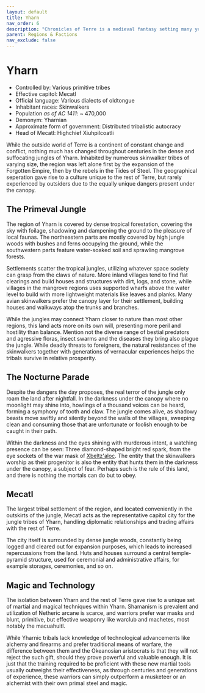 ```yaml
---
layout: default
title: Yharn
nav_order: 6
description: "Chronicles of Terre is a medieval fantasy setting many years in the writing."
parent: Regions & Factions
nav_exclude: false
---
```


# Yharn

- Controlled by: Various primitive tribes
- Effective capitol: Mecatl
- Official language: Various dialects of oldtongue
- Inhabitant races: Skinwalkers
- Population *as of AC 1411*: ~ 470,000
- Demonym: Yharnian
- Approximate form of government: Distributed tribalistic autocracy
- Head of Mecatl: Highchief Xiuhpilcoatli

While the outside world of Terre is a continent of constant change and conflict, nothing much has changed throughout centuries in the dense and suffocating jungles of Yharn. Inhabited by numerous skinwalker tribes of varying size, the region was left alone first by the expansion of the Forgotten Empire, then by the rebels in the Tides of Steel. The geographical seperation gave rise to a culture unique to the rest of Terre, but rarely experienced by outsiders due to the equally unique dangers present under the canopy.

## The Primeval Jungle

The region of Yharn is covered by dense tropical forestation, covering the sky with foilage, shadowing and dampening the ground to the pleasure of local faunas. The northeastern parts are mostly covered by high jungle woods with bushes and ferns occupying the ground, while the southwestern parts feature water-soaked soil and sprawling mangrove forests.

Settlements scatter the tropical jungles, utilizing whatever space society can grasp from the claws of nature. More inland villages tend to find flat clearings and build houses and structures with dirt, logs, and stone, while villages in the mangrove regions uses supported wharfs above the water level to build with more lightweight materials like leaves and planks. Many avian skinwalkers prefer the canopy layer for their settlement, building houses and walkways atop the trunks and branches.

While the jungles may connect Yharn closer to nature than most other regions, this land acts more on its own will, presenting more peril and hostility than balance. Mention not the diverse range of bestial predators and agressive floras, insect swarms and the diseases they bring also plague the jungle. While deadly threats to foreigners, the natural resistances of the skinwalkers together with generations of vernacular experiences helps the tribals survive in relative prosperity.

## The Nocturne Parade

Despite the dangers the day proposes, the real terror of the jungle only roam the land after nightfall. In the darkness under the canopy where no moonlight may shine into, howlings of a thousand voices can be heard, forming a symphony of tooth and claw. The jungle comes alive, as shadowy beasts move swiftly and silently beyond the walls of the villages, sweeping clean and consuming those that are unfortunate or foolish enough to be caught in their path.

Within the darkness and the eyes shining with murderous intent, a watching presence can be seen: Three diamond-shaped bright red spark, from the eye sockets of the war mask of [Xbeltz'aloc](../religion/patronus/Xbeltz'aloc). The entity that the skinwalkers worship as their progenitor is also the entity that hunts them in the darkness under the canopy, a subject of fear. Perhaps such is the rule of this land, and there is nothing the mortals can do but to obey.

## Mecatl

The largest tribal settlement of the region, and located conveniently in the outskirts of the jungle, Mecatl acts as the representative capitol city for the jungle tribes of Yharn, handling diplomatic relationships and trading affairs with the rest of Terre.

The city itself is surrounded by dense jungle woods, constantly being logged and cleared out for expansion purposes, which leads to increased repercussions from the land. Huts and houses surround a central temple-pyramid structure, used for ceremonial and administrative affairs, for example storages, ceremonies, and so on.

## Magic and Technology

The isolation between Yharn and the rest of Terre gave rise to a unique set of martial and magical techniques within Yharn. Shamanism is prevalent and utilization of Netheric arcane is scarce, and warriors prefer war masks and blunt, primitive, but effective weaponry like warclub and machetes, most notably the macuahuitl.

While Yharnic tribals lack knowledge of technological advancements like alchemy and firearms and prefer traditional means of warfare, the difference between them and the Okeanosian aristocrats is that they will not reject the such gift, should they prove powerful and valuable enough. It is just that the training required to be proficient with these new martial tools usually outweighs their effectiveness, as through centuries and generations of experience, these warriors can simply outperform a musketeer or an alchemist with their own primal steel and magic.